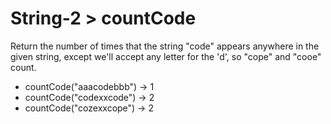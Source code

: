 # String-2 > countCode

Return the number of times that the string "code" appears anywhere in the given string, except we'll accept any letter for the 'd', so "cope" and "cooe" count.

- countCode("aaacodebbb") → 1
- countCode("codexxcode") → 2
- countCode("cozexxcope") → 2